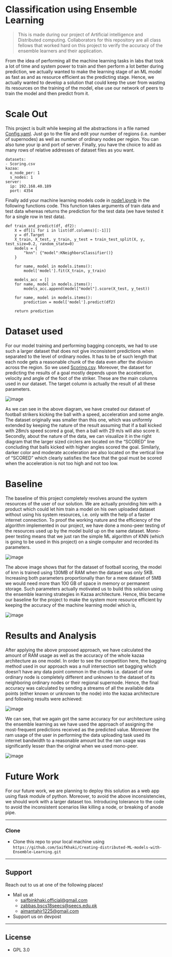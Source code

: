 # Classification using Ensemble Learning
> This is made during our project of Artificial intelligence and Distributed computing. Collaborators for this repository are all class fellows that worked hard on this project to verify the accuracy of the ensemble learners and their application.

From the idea of performing all the machine learning tasks in labs that took a lot of time and system power to train and then perform a lot better during prediction, we actually wanted to make the learning stage of an ML model as fast as and as resource efficient as the predicting stage. Hence, we actually wanted to develop a solution that could keep the user from wasting its resources on the training of the model, else use our network of peers to train the model and then predict from it.

# Scale Out
This project is built while keeping all the abstractions in a file named [Config.yaml](https://github.com/SaifKhaki/Code/blob/master/config.yaml). Just go to the file and edit your number of regions (i.e. number of supernodes) as well as number of ordinary nodes per region. You can also tune your ip and port of server. Finally, you have the choice to add as many rows of relative addresses of dataset files as you want.
```
datasets:
- Scoring.csv
kazaa:
  o_node_per: 1
  s_nodes: 1
server:
  ip: 192.168.40.189
  port: 4354
```
Finally add your machine learning models code in [node1.ipynb](https://github.com/SaifKhaki/Code/blob/master/node1.ipynb) in the following functions code. This function takes arguments of train data and test data whereas returns the prediction for the test data (we have tested it for a single row in test data).
```
def train_and_predict(df, df2):
    X = df[[i for i in list(df.columns)[:-1]]]
    y = df.Target
    X_train, X_test, y_train, y_test = train_test_split(X, y, test_size=0.2, random_state=0)
    models = {
        "knn": {"model":KNeighborsClassifier()}
    }

    for name, model in models.items():
        model['model'].fit(X_train, y_train)
        
    models_acc = []
    for name, model in models.items():
        models_acc.append(model["model"].score(X_test, y_test))
    
    for name, model in models.items():
        prediction = model['model'].predict(df2)
        
    return prediction
```

# Dataset used
For our model training and performing bagging concepts, we had to use such a larger dataset that does not give inconsistent predictions when separated to the level of ordinary nodes. It has to be of such length that each node gets a reasonable chunk of the data even after the division across the region. So we used [Scoring.csv](https://github.com/SaifKhaki/Code/blob/master/Scoring.csv). Moreover, the dataset for predicting the results of a goal mostly depends upon the acceleration, velocity and angle of the foot of the striker. These are the main columns used in our dataset. The target column is actually the result of all these parameters.

![image](https://user-images.githubusercontent.com/44811001/123767827-35fdd180-d8e1-11eb-8ae4-270e0ff287fb.png)

As we can see in the above diagram, we have created our dataset of football strikers kicking the ball with a speed, acceleration and some angle. The dataset originally was smaller than this one, which was uniformly extended by keeping the nature of the result assuming that if a ball kicked with 28m/s speed scored a goal, then a ball with 29 m/s will also score it. 
Secondly, about the nature of the data, we can visualize it in the right diagram that the larger sized circlers are located on the “SCORED” line concluding that balls kicked with higher angles scored the goal. Similarly, darker color and moderate acceleration are also located on the vertical line of “SCORED” which clearly satisfies the face that the goal must be scored when the acceleration is not too high and not too low.

# Baseline
The baseline of this project completely revolves around the system resources of the user of our solution. We are actually providing him with a product which could let him train a model on his own uploaded dataset without using his system resources, i.e. only with the help of a faster internet connection. To proof the working nature and the efficiency of the algorithm implemented in our project, we have done a mono-peer testing of the resources used up by the model build up on the same dataset. Mono-peer testing means that we just ran the simple ML algorithm of KNN (which is going to be used in this project) on a single computer and recorded its parameters. 

![image](https://user-images.githubusercontent.com/44811001/123767971-5a59ae00-d8e1-11eb-9de2-415a65d0b19a.png)

The above image shows that for the dataset of football scoring, the model of knn is trained using 130MB of RAM when the dataset was only 5KB. Increasing both parameters proportionally than for a mere dataset of 5MB we would need more than 100 GB of space in memory or permanent storage. Such parameters actually motivated us to build this solution using the ensemble learning strategies in Kazaa architecture. Hence, this became our baseline for the project to make the system more resource efficient by keeping the accuracy of the machine learning model which is,

![image](https://user-images.githubusercontent.com/44811001/123768001-604f8f00-d8e1-11eb-85ee-3afa5883725a.png)

# Results and Analysis
After applying the above proposed approach, we have calculated the amount of RAM usage as well as the accuracy of the whole kazaa architecture as one model. In order to see the competition here, the bagging method used in our approach was a null intersection set bagging which doesn’t have any data point common in the chunks i.e. dataset of one ordinary node is completely different and unknown to the dataset of its neighboring ordinary nodes or their regional supernode. Hence, the final accuracy was calculated by sending a streams of all the available data points (either known or unknown to the node) into the kazaa architecture and following results were achieved:

![image](https://user-images.githubusercontent.com/44811001/123768477-cb996100-d8e1-11eb-9411-917ac284c0e2.png)

We can see, that we again got the same accuracy for our architecture using the ensemble learning as we have used the approach of assigning the most-frequent predictions received as the predicted value. Moreover the ram usage of the user in performing the data uploading task used its internet bandwidth to a reasonable amount but the ram usage was significantly lesser than the original when we used mono-peer.

![image](https://user-images.githubusercontent.com/44811001/123768515-d3f19c00-d8e1-11eb-8c45-e46e80bb725c.png)

# Future Work
For our future work, we are planning to deploy this solution as a web app using flask module of python. Moreover, to avoid the above inconsistencies, we should work with a larger dataset too. Introducing tolerance to the code to avoid the inconsistent scenarios like killing a node, or breaking of anode pipe.

---

### Clone

- Clone this repo to your local machine using `https://github.com/SaifKhaki/Creating-distributed-ML-models-with-Ensemble-Learning.git`

---

## Support
Reach out to us at one of the following places!
- Mail us at 
  - saifbinkhaki.official@gmail.com
  - zabbas.bscs18seecs@seecs.edu.pk
  - aimantahir1225@gmail.com
- Support us on devpost 

---

## License
- GPL 3.0
